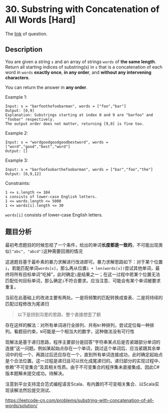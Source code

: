 # 30. Substring with Concatenation of All Words [Hard]

The [link](https://leetcode.com/problems/substring-with-concatenation-of-all-words/) of question.

## Description

You are given a string `s` and an array of strings `words` of **the same length**. Return all starting indices of substring(s) in `s` that is a concatenation of each word in `words` **exactly once**, **in any order**, and **without any intervening characters**.

You can return the answer in **any order**.

Example 1:
```
Input: s = "barfoothefoobarman", words = ["foo","bar"]
Output: [0,9]
Explanation: Substrings starting at index 0 and 9 are "barfoo" and "foobar" respectively.
The output order does not matter, returning [9,0] is fine too.
```

Example 2:
```
Input: s = "wordgoodgoodgoodbestword", words = ["word","good","best","word"]
Output: []
```

Example 3:
```
Input: s = "barfoofoobarthefoobarman", words = ["bar","foo","the"]
Output: [6,9,12]
```

Constraints:
```
1 <= s.length <= 104
s consists of lower-case English letters.
1 <= words.length <= 5000
1 <= words[i].length <= 30
```
`words[i]` consists of lower-case English letters.

## 题目分析

最初考虑题目的时候忽视了一个条件，给出的单词**长度都是一致的**，不可能出现类似`["abc", "abcd"]`这种需要回溯的情况

这道题目基于最朴素的暴力求解进行改进即可。暴力求解思路如下：对于某个位置`i`，若能匹配单词`words[x]`，那么再从位置`i + len(words[x])`尝试其他单词，最终将所有目标单词“吃掉”，此时确定`i`是结果之一；在这一过程中若某个位置无法匹配任何目标单词，那么确定`i`不符合要求。应当注意、可能会有某个单词被要求重复。

当前在此基础上的改进主要有两处。一是将频繁的匹配转换成查表、二是将持续的匹配过程修改为尾递归

<!-- todo -->
<!-- 双指针维护一个滑动窗口的解法 -->

> 以下是拐到沟里的思路、整个直接想歪了额

存在这样的解法：对所有单词进行全排列、共有`N!`种排列，尝试定位每一种排列。看题目约束，`N`可能是一个相当大的数字，这种做法没有可行性

现解法是基于递归思路，程序主要部分是回答“字符串某点后是否紧跟部分单词的连接”这一问题。例如某起始点存在一个单词，跳过这个单词后、应当紧跟其余单词中的任一个、再跳过后还应存在一个，直到所有单词连接成功，此时确定起始点是个合法位置。这一过程是递归且可以优化成尾递归的。递归部分的实现过程中、依赖“不可变集合”及其相关性质。由于不可变集合的程序集未直接集成、因此C#版本题解未提交成功。待解决。

注意到平台支持混合范式编程语言Scala、有内置的不可变相关集合、以Scala实现该解法然后提交测试、

https://leetcode-cn.com/problems/substring-with-concatenation-of-all-words/solution/
